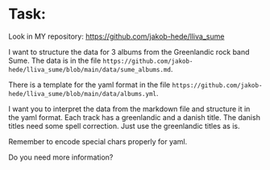 # Task:

Look in MY repository: https://github.com/jakob-hede/lliva_sume

I want to structure the data for 3 albums from the Greenlandic rock band Sume. The data is in the file `https://github.com/jakob-hede/lliva_sume/blob/main/data/sume_albums.md`. 

There is a template for the yaml format in the file `https://github.com/jakob-hede/lliva_sume/blob/main/data/albums.yml`.

I want you to interpret the data from the markdown file and structure it in the yaml format.
Each track has a greenlandic and a danish title.
The danish titles need some spell correction.
Just use the greenlandic titles as is.

Remember to encode special chars properly for yaml.

Do you need more information?



